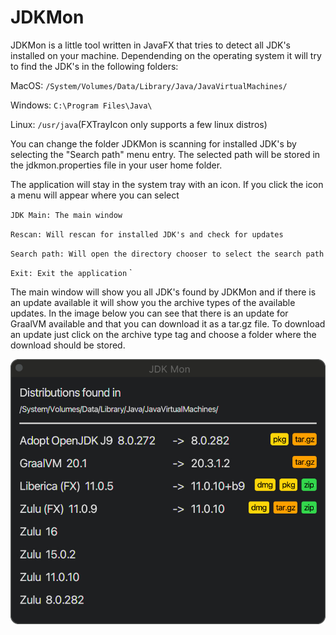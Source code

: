 # JDKMon

JDKMon is a little tool written in JavaFX that tries to detect all JDK's installed
on your machine. Dependending on the operating system it will try to find the JDK's
in the following folders:

MacOS: `/System/Volumes/Data/Library/Java/JavaVirtualMachines/`

Windows: `C:\Program Files\Java\`

Linux: `/usr/java`(FXTrayIcon only supports a few linux distros) 

You can change the folder JDKMon is scanning for installed JDK's by selecting
the "Search path" menu entry. The selected path will be stored in the jdkmon.properties
file in your user home folder.

The application will stay in the system tray with an icon. If you click the icon
a menu will appear where you can select


`JDK Main: The main window`

`Rescan: Will rescan for installed JDK's and check for updates`

`Search path: Will open the directory chooser to select the search path`

`Exit: Exit the application`
`

The main window will show you all JDK's found by JDKMon and if there is an
update available it will show you the archive types of the available updates.
In the image below you can see that there is an update for GraalVM available
and that you can download it as a tar.gz file.
To download an update just click on the archive type tag and choose a folder
where the download should be stored.

![Screenshot](https://github.com/HanSolo/JDKMon/raw/main/screenshot.png)
